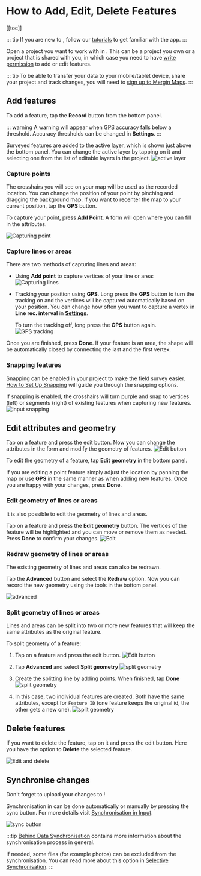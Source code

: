 # How to Add, Edit, Delete Features

[[toc]]

::: tip
If you are new to <MobileAppName />, follow our [tutorials](../tutorials/capturing-first-data/) to get familiar with the app.
:::

Open a project you want to work with in <MobileAppName />. This can be a project you own or a project that is shared with you, in which case you need to have [write permission](../manage/permissions/#project-permissions) to add or edit features.

::: tip
To be able to transfer your data to your mobile/tablet device, share your project and track changes, you will need to [sign up to Mergin Maps](../setup/sign-up-to-mergin-maps/).
:::

## Add features
To add a feature, tap the **Record** button from the bottom panel. 

::: warning
A warning will appear when [GPS accuracy](./gps_accuracy/) falls below a threshold. Accuracy thresholds can be changed in **Settings**.
:::

Surveyed features are added to the active layer, which is shown just above the bottom panel. You can change the active layer by tapping on it and selecting one from the list of editable layers in the project.
![active layer](./input-active-layer.png)

### Capture points
The crosshairs you will see on your map will be used as the recorded location. You can change the position of your point by pinching and dragging the background map. If you want to recenter the map to your current position, tap the **GPS** button. 

To capture your point, press **Add Point**. A form will open where you can fill in the attributes.

![Capturing point](../tutorials/capturing-first-data/merginmaps-mobile-default-point-position.jpg)

### Capture lines or areas
There are two methods of capturing lines and areas:
  - Using **Add point** to capture vertices of your line or area:
    ![Capturing lines](./input-capture-line.png)
  
  - Tracking your position using **GPS**. Long press the **GPS** button to turn the tracking on and the vertices will be captured automatically based on your position. You can change how often you want to capture a vertex in **Line rec. interval** in [**Settings**](./input_ui/#recording-settings). 
    
    To turn the tracking off, long press the **GPS** button again.
    ![GPS tracking](./input-gps-tracking.png)

Once you are finished, press **Done**. If your feature is an area, the shape will be automatically closed by connecting the last and the first vertex. 

### Snapping features
<Badge text="since Input 1.6.0" type="tip"/>

Snapping can be enabled in your <MainPlatformName /> project to make the field survey easier. [How to Set Up Snapping](../gis/snapping/) will guide you through the snapping options.

If snapping is enabled, the crosshairs will turn purple and snap to vertices (left) or segments (right) of existing features when capturing new features.
![input snapping](../gis/snapping/input_basic_snapping.png)

## Edit attributes and geometry
Tap on a feature and press the edit button. Now you can change the attributes in the form and modify the geometry of features.
![Edit button](./input-edit.png)

To edit the geometry of a feature, tap **Edit geometry** in the bottom panel. 

If you are editing a point feature simply adjust the location by panning the map or use **GPS** in the same manner as when adding new features. Once you are happy with your changes, press **Done**.

### Edit geometry of lines or areas
<Badge text="since Input 1.8.0" type="tip"/> 
It is also possible to edit the geometry of lines and areas. 

Tap on a feature and press the **Edit geometry** button. The vertices of the feature will be highlighted and you can move or remove them as needed. Press **Done** to confirm your changes.
![Edit](./input-edit-polygon.png)

### Redraw geometry of lines or areas
<Badge text="since Input 1.8.0" type="tip"/>
The existing geometry of lines and areas can also be redrawn.

Tap the **Advanced** button and select the **Redraw** option. Now you can record the new geometry using the tools in the bottom panel.

![advanced](./input-redraw-geometry.png)

### Split geometry of lines or areas
<Badge text="since Input 1.6.0" type="tip"/>
Lines and areas can be split into two or more new features that will keep the same attributes as the original feature.

To split geometry of a feature:
1. Tap on a feature and press the edit button.
![Edit button](./input-edit-feature.png)

2. Tap **Advanced** and select **Split geometry**
![split geometry](./input-split-geometry.png)

3. Create the splitting line by adding points. When finished, tap **Done**
![split geometry](./input-split-geom-point.png)

4. In this case, two individual features are created. Both have the same attributes, except for `Feature ID` (one feature keeps the original id, the other gets a new one).
![split geometry](./input-split-geom-done.png)

## Delete features
If you want to delete the feature, tap on it and press the edit button. Here you have the option to **Delete** the selected feature.

![Edit and delete](./input-delete.png)

## Synchronise changes
Don't forget to upload your changes to <MainPlatformName />!

Synchronisation in <MobileAppName /> can be done automatically or manually by pressing the sync button. For more details visit [Synchronisation in Input](./autosync/).

![sync button](./input-autosync.png)

:::tip
[Behind Data Synchronisation](../manage/synchronisation/) contains more information about the synchronisation process in general.

If needed, some files (for example photos) can be excluded from the synchronisation. You can read more about this option in [Selective Synchronisation](../manage/selective_sync/).
:::

